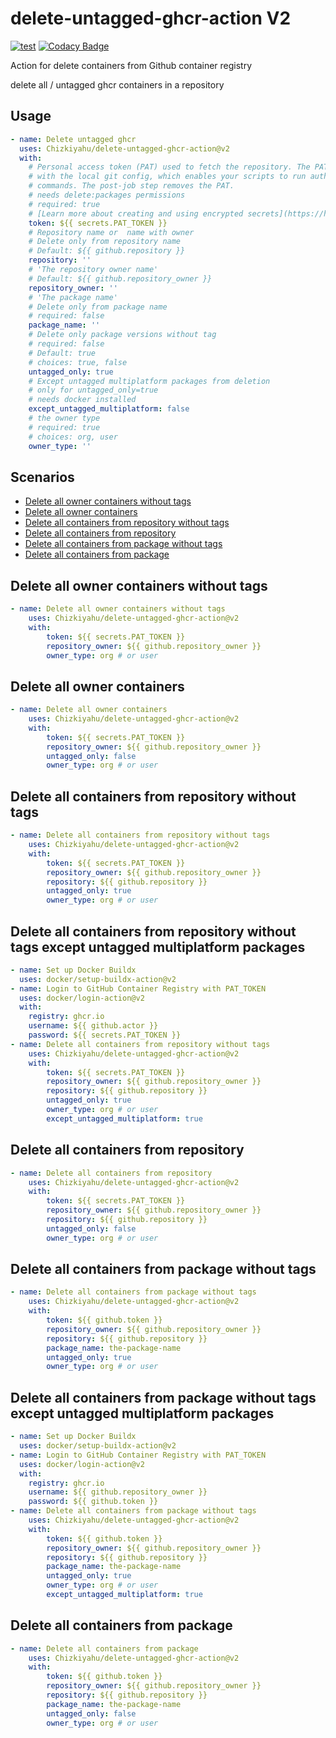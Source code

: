 # delete-untagged-ghcr-action V2
[![test](https://github.com/Chizkiyahu/delete-untagged-ghcr-action/actions/workflows/test.yml/badge.svg)](https://github.com/Chizkiyahu/delete-untagged-ghcr-action/actions/workflows/test.yml)
[![Codacy Badge](https://app.codacy.com/project/badge/Grade/94534b5b1d7c4c938149bde7dc6d18e2)](https://www.codacy.com/gh/Chizkiyahu/delete-untagged-ghcr-action/dashboard?utm_source=github.com&amp;utm_medium=referral&amp;utm_content=Chizkiyahu/delete-untagged-ghcr-action&amp;utm_campaign=Badge_Grade)

Action for delete containers from Github container registry 

delete all / untagged ghcr containers in a repository
## Usage

<!-- start usage -->
```yaml
- name: Delete untagged ghcr
  uses: Chizkiyahu/delete-untagged-ghcr-action@v2
  with:
    # Personal access token (PAT) used to fetch the repository. The PAT is configured
    # with the local git config, which enables your scripts to run authenticated git
    # commands. The post-job step removes the PAT.
    # needs delete:packages permissions
    # required: true
    # [Learn more about creating and using encrypted secrets](https://help.github.com/en/actions/automating-your-workflow-with-github-actions/creating-and-using-encrypted-secrets)
    token: ${{ secrets.PAT_TOKEN }}
    # Repository name or  name with owner
    # Delete only from repository name
    # Default: ${{ github.repository }}
    repository: ''
    # 'The repository owner name'
    # Default: ${{ github.repository_owner }}
    repository_owner: ''
    # 'The package name'
    # Delete only from package name
    # required: false
    package_name: ''
    # Delete only package versions without tag
    # required: false
    # Default: true
    # choices: true, false
    untagged_only: true
    # Except untagged multiplatform packages from deletion 
    # only for untagged_only=true
    # needs docker installed
    except_untagged_multiplatform: false
    # the owner type
    # required: true
    # choices: org, user
    owner_type: ''

```
<!-- end usage -->

## Scenarios
-   [Delete all owner containers without tags](#delete-all-owner-containers-without-tags)
-   [Delete all owner containers](#delete-all-owner-containers)
-   [Delete all containers from repository without tags](#delete-all-containers-from-repository-without-tags)
-   [Delete all containers from repository](#delete-all-containers-from-repository)
-   [Delete all containers from package without tags](#delete-all-containers-from-package-without-tags)
-   [Delete all containers from package](#delete-all-containers-from-package)

## Delete all owner containers without tags
```yaml
- name: Delete all owner containers without tags
    uses: Chizkiyahu/delete-untagged-ghcr-action@v2
    with:
        token: ${{ secrets.PAT_TOKEN }}
        repository_owner: ${{ github.repository_owner }}
        owner_type: org # or user
```

## Delete all owner containers
```yaml
- name: Delete all owner containers
    uses: Chizkiyahu/delete-untagged-ghcr-action@v2
    with:
        token: ${{ secrets.PAT_TOKEN }}
        repository_owner: ${{ github.repository_owner }}
        untagged_only: false
        owner_type: org # or user
```

## Delete all containers from repository without tags
```yaml
- name: Delete all containers from repository without tags
    uses: Chizkiyahu/delete-untagged-ghcr-action@v2
    with:
        token: ${{ secrets.PAT_TOKEN }}
        repository_owner: ${{ github.repository_owner }}
        repository: ${{ github.repository }}
        untagged_only: true
        owner_type: org # or user

```

## Delete all containers from repository without tags except untagged multiplatform packages
```yaml
- name: Set up Docker Buildx
  uses: docker/setup-buildx-action@v2
- name: Login to GitHub Container Registry with PAT_TOKEN
  uses: docker/login-action@v2
  with:
    registry: ghcr.io
    username: ${{ github.actor }}
    password: ${{ secrets.PAT_TOKEN }}
- name: Delete all containers from repository without tags
    uses: Chizkiyahu/delete-untagged-ghcr-action@v2
    with:
        token: ${{ secrets.PAT_TOKEN }}
        repository_owner: ${{ github.repository_owner }}
        repository: ${{ github.repository }}
        untagged_only: true
        owner_type: org # or user
        except_untagged_multiplatform: true

```


## Delete all containers from repository 
```yaml
- name: Delete all containers from repository
    uses: Chizkiyahu/delete-untagged-ghcr-action@v2
    with:
        token: ${{ secrets.PAT_TOKEN }}
        repository_owner: ${{ github.repository_owner }}
        repository: ${{ github.repository }}
        untagged_only: false
        owner_type: org # or user
```

## Delete all containers from package without tags
```yaml
- name: Delete all containers from package without tags
    uses: Chizkiyahu/delete-untagged-ghcr-action@v2
    with:
        token: ${{ github.token }}
        repository_owner: ${{ github.repository_owner }}
        repository: ${{ github.repository }}
        package_name: the-package-name
        untagged_only: true
        owner_type: org # or user
```

## Delete all containers from package without tags except untagged multiplatform packages
```yaml
- name: Set up Docker Buildx
  uses: docker/setup-buildx-action@v2
- name: Login to GitHub Container Registry with PAT_TOKEN
  uses: docker/login-action@v2
  with:
    registry: ghcr.io
    username: ${{ github.repository_owner }}
    password: ${{ github.token }}
- name: Delete all containers from package without tags
    uses: Chizkiyahu/delete-untagged-ghcr-action@v2
    with:
        token: ${{ github.token }}
        repository_owner: ${{ github.repository_owner }}
        repository: ${{ github.repository }}
        package_name: the-package-name
        untagged_only: true
        owner_type: org # or user
        except_untagged_multiplatform: true
```

## Delete all containers from package 
```yaml
- name: Delete all containers from package
    uses: Chizkiyahu/delete-untagged-ghcr-action@v2
    with:
        token: ${{ github.token }}
        repository_owner: ${{ github.repository_owner }}
        repository: ${{ github.repository }}
        package_name: the-package-name
        untagged_only: false
        owner_type: org # or user
```
